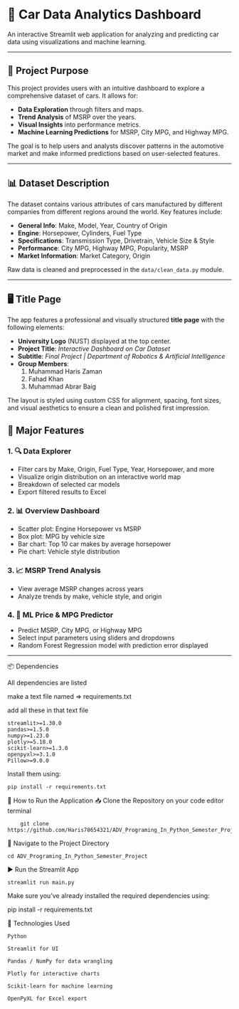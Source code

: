 # 🚗 Car Data Analytics Dashboard

An interactive Streamlit web application for analyzing and predicting car data using visualizations and machine learning.

---

## 🎯 Project Purpose

This project provides users with an intuitive dashboard to explore a comprehensive dataset of cars. It allows for:
- **Data Exploration** through filters and maps.
- **Trend Analysis** of MSRP over the years.
- **Visual Insights** into performance metrics.
- **Machine Learning Predictions** for MSRP, City MPG, and Highway MPG.

The goal is to help users and analysts discover patterns in the automotive market and make informed predictions based on user-selected features.

---

## 📊 Dataset Description

The dataset contains various attributes of cars manufactured by different companies from different regions around the world. Key features include:

- **General Info**: Make, Model, Year, Country of Origin
- **Engine**: Horsepower, Cylinders, Fuel Type
- **Specifications**: Transmission Type, Drivetrain, Vehicle Size & Style
- **Performance**: City MPG, Highway MPG, Popularity, MSRP
- **Market Information**: Market Category, Origin

Raw data is cleaned and preprocessed in the `data/clean_data.py` module.

---

## 🖥️ Title Page

The app features a professional and visually structured **title page** with the following elements:

- **University Logo** (NUST) displayed at the top center.
- **Project Title**: *Interactive Dashboard on Car Dataset*
- **Subtitle**: *Final Project | Department of Robotics & Artificial Intelligence*
- **Group Members**:
  1. Muhammad Haris Zaman  
  2. Fahad Khan  
  3. Muhammad Abrar Baig  

The layout is styled using custom CSS for alignment, spacing, font sizes, and visual aesthetics to ensure a clean and polished first impression.

## 🌟 Major Features

### 1. 🔍 **Data Explorer**
- Filter cars by Make, Origin, Fuel Type, Year, Horsepower, and more
- Visualize origin distribution on an interactive world map
- Breakdown of selected car models
- Export filtered results to Excel

### 2. 📊 **Overview Dashboard**
- Scatter plot: Engine Horsepower vs MSRP
- Box plot: MPG by vehicle size
- Bar chart: Top 10 car makes by average horsepower
- Pie chart: Vehicle style distribution

### 3. 📈 **MSRP Trend Analysis**
- View average MSRP changes across years
- Analyze trends by make, vehicle style, and origin

### 4. 🤖 **ML Price & MPG Predictor**
- Predict MSRP, City MPG, or Highway MPG
- Select input parameters using sliders and dropdowns
- Random Forest Regression model with prediction error displayed

---
📦 Dependencies

All dependencies are listed 

make a text file named => requirements.txt

add all these in that text file 

    streamlit>=1.30.0
    pandas>=1.5.0
    numpy>=1.23.0
    plotly>=5.18.0
    scikit-learn>=1.3.0
    openpyxl>=3.1.0
    Pillow>=9.0.0

Install them using:

    pip install -r requirements.txt

🚀 How to Run the Application
    📥 Clone the Repository on your code editor terminal

        git clone https://github.com/Haris78654321/ADV_Programing_In_Python_Semester_Project


📂 Navigate to the Project Directory

    cd ADV_Programing_In_Python_Semester_Project

▶️ Run the Streamlit App

    streamlit run main.py

Make sure you've already installed the required dependencies using:

pip install -r requirements.txt

🧠 Technologies Used
    
    Python

    Streamlit for UI

    Pandas / NumPy for data wrangling

    Plotly for interactive charts

    Scikit-learn for machine learning

    OpenPyXL for Excel export

